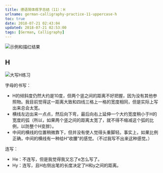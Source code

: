 ```yaml
---
title: 德语简体练字总结（11）：H
urlname: german-calligraphy-practice-11-uppercase-h
toc: true
date: 2018-07-21 02:43:04
updated: 2018-07-21 02:53:00
tags: [German, Calligraphy]
---
```


![示例和描红结果](h-example.jpg)

## H

![大写H练习](uppercase-h.jpg)

字母的书写：

* H的倾斜度仍然大约是10度，但两个竖之间的距离不好把握，因为没有其他参照物。我目前觉得这一距离大致和四线三格上一格的宽度相同，但是实际上写出来总会太宽。
* 横线左边出来一点点，然后向下弯，最后向右上延伸一个大约宽度稍小于H的宽度的弧（所以，如果两个竖之间的距离太宽了，就不得不缩减这个弧的比例，以防整个H变胖）。
* 中间的横线的位置稍微靠下，但并没有使人觉得头重脚轻。事实上，如果比例正确，中间的横线有一种给H“收腰”的感觉。（不过我写不出来这种感觉。）

连写：

* He：不连写，但是我觉得我又忘了e怎么写了。
* Hy：连写，且H右侧出笔的长度决定了H和y之间的距离。
